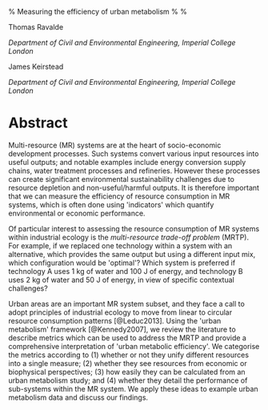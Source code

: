 % Measuring the efficiency of urban metabolism
%
%

Thomas Ravalde

*Department of Civil and Environmental Engineering, Imperial College London*

James Keirstead

*Department of Civil and Environmental Engineering, Imperial College London*

# Abstract

Multi-resource (MR) systems are at the heart of socio-economic development processes.  Such systems convert various input resources into useful outputs; and notable examples include energy conversion supply chains, water treatment processes and refineries. However these processes can create significant environmental sustainability challenges due to resource depletion and non-useful/harmful outputs. It is therefore important that we can measure the efficiency of resource consumption in MR systems, which is often done using 'indicators' which quantify environmental or economic performance. 

Of particular interest to assessing the resource consumption of MR systems within industrial ecology is the *multi-resource trade-off problem* (MRTP).  For example, if we replaced one technology within a system with an alternative, which provides the same output but using a different input mix, which configuration would be 'optimal'? Which system is preferred if technology A uses 1 kg of water and 100 J of energy, and technology B uses 2 kg of water and 50 J of energy, in view of specific contextual challenges?

Urban areas are an important MR system subset, and they face a call to adopt principles of industrial ecology to move from linear to circular resource consumption patterns [@Leduc2013]. Using the 'urban metabolism' framework [@Kennedy2007], we review the literature to describe metrics which can be used to address the MRTP and provide a comprehensive interpretation of 'urban metabolic efficiency'. We categorise the metrics according to (1) whether or not they unify different resources into a single measure; (2) whether they see resources from economic or biophysical perspectives; (3) how easily they can be calculated from an urban metabolism study; and (4) whether they detail the performance of sub-systems within the MR system. We apply these ideas to example urban metabolism data and discuss our findings.
